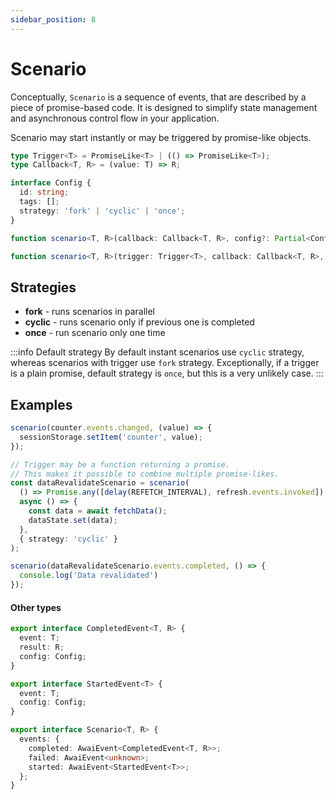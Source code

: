```yaml
---
sidebar_position: 8
---
```


# Scenario

Conceptually, `Scenario` is a sequence of events, that are described by a piece of promise-based code. It is designed to simplify state management and asynchronous control flow in your application.

Scenario may start instantly or may be triggered by promise-like objects.

```ts
type Trigger<T> = PromiseLike<T> | (() => PromiseLike<T>);
type Callback<T, R> = (value: T) => R;

interface Config {
  id: string;
  tags: [];
  strategy: 'fork' | 'cyclic' | 'once';
}

function scenario<T, R>(callback: Callback<T, R>, config?: Partial<Config>): Scenario<T, R>;

function scenario<T, R>(trigger: Trigger<T>, callback: Callback<T, R>, config?: Partial<Config>): Scenario<T, R>;
```


## Strategies

- **fork** - runs scenarios in parallel
- **cyclic** - runs scenario only if previous one is completed
- **once** - run scenario only one time

:::info Default strategy
By default instant scenarios use `cyclic` strategy, whereas scenarios with trigger use `fork` strategy. Exceptionally, if a trigger is a plain promise, default strategy is `once`, but this is a very unlikely case.
:::

## Examples

```ts title="Scenario of writing every counter change into sessionStorage" description="abc"
scenario(counter.events.changed, (value) => {
  sessionStorage.setItem('counter', value);
});
```

```ts title="Scenario that re-fetches data every N seconds or by clicking a refresh button"
// Trigger may be a function returning a promise.
// This makes it possible to combine multiple promise-likes.
const dataRevalidateScenario = scenario(
  () => Promise.any([delay(REFETCH_INTERVAL), refresh.events.invoked]),
  async () => {
    const data = await fetchData();
    dataState.set(data);
  },
  { strategy: 'cyclic' }
);
```

```ts title="Scenario has its events, which may be used to trigger another scenario"
scenario(dataRevalidateScenario.events.completed, () => {
  console.log('Data revalidated')
});
```

#### Other types

```ts title="Other types"
export interface CompletedEvent<T, R> {
  event: T;
  result: R;
  config: Config;
}

export interface StartedEvent<T> {
  event: T;
  config: Config;
}

export interface Scenario<T, R> {
  events: {
    completed: AwaiEvent<CompletedEvent<T, R>>;
    failed: AwaiEvent<unknown>;
    started: AwaiEvent<StartedEvent<T>>;
  };
}
```

